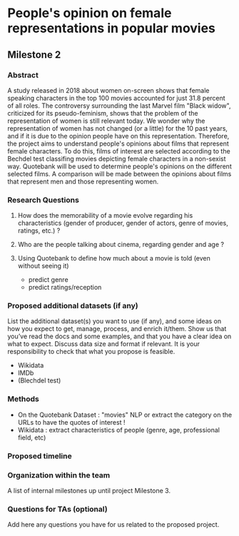 # People's opinion on female representations in popular movies
## Milestone 2



### Abstract 

A study released in 2018 about women on-screen shows that female speaking characters in the top 100 movies accounted for just 31.8 percent of all roles. The controversy surrounding the last Marvel film "Black widow", criticized for its pseudo-feminism, shows that the problem of the representation of women is still relevant today. We wonder why the representation of women has not changed (or a little) for the 10 past years, and if it is due to the opinion people have on this representation. Therefore, the project aims to understand people's opinions about films that represent female characters. To do this, films of interest are selected according to the Bechdel test classifing movies depicting female characters in a non-sexist way. Quotebank will be used to determine people's opinions on the different selected films. A comparison will be made between the opinions about films that represent men and those representing women.


### Research Questions
1. How does the memorability of a movie evolve regarding his characteristics (gender of producer, gender of actors, genre of movies, ratings, etc.) ? 

2. Who are the people talking about cinema, regarding gender and age ?

3. Using Quotebank to define how much about a movie is told (even without seeing it)
    - predict genre
    - predict ratings/reception

### Proposed additional datasets (if any)
List the additional dataset(s) you want to use (if any), and some ideas on how you expect to get, manage, process, and enrich it/them. Show us that you’ve read the docs and some examples, and that you have a clear idea on what to expect. Discuss data size and format if relevant. It is your responsibility to check that what you propose is feasible.

- Wikidata 
- IMDb
- (Blechdel test)

### Methods
- On the Quotebank Dataset : "movies" NLP or extract the category on the URLs to have the quotes of interest !
- Wikidata : extract characteristics of people (genre, age, professional field, etc)

### Proposed timeline

### Organization within the team
A list of internal milestones up until project Milestone 3.

### Questions for TAs (optional)
Add here any questions you have for us related to the proposed project.
